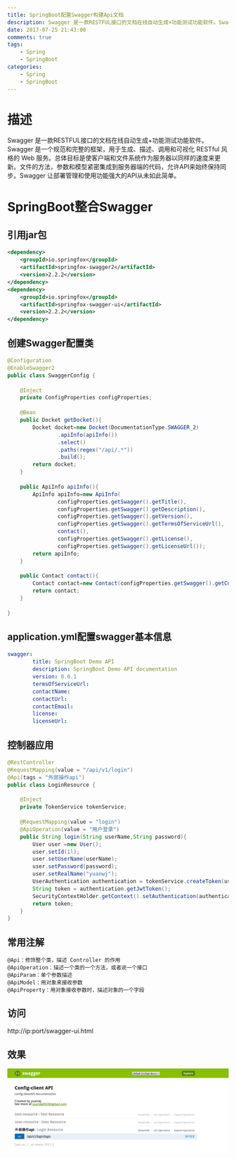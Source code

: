 ```yaml
---
title: SpringBoot配置Swagger构建Api文档
description: Swagger 是一款RESTFUL接口的文档在线自动生成+功能测试功能软件。Swagger 是一个规范和完整的框架，用于生成、描述、调用和可视化 RESTful 风格的 Web 服务。总体目标是使客户端和文件系统作为服务器以同样的速度来更新。文件的方法，参数和模型紧密集成到服务器端的代码，允许API来始终保持同步。Swagger 让部署管理和使用功能强大的API从未如此简单。
date: 2017-07-25 21:43:00
comments: true
tags: 
    - Spring  
    - SpringBoot
categories:
    - Spring
    - SpringBoot
---
```


# 描述
Swagger 是一款RESTFUL接口的文档在线自动生成+功能测试功能软件。Swagger 是一个规范和完整的框架，用于生成、描述、调用和可视化 RESTful 风格的 Web 服务。总体目标是使客户端和文件系统作为服务器以同样的速度来更新。文件的方法，参数和模型紧密集成到服务器端的代码，允许API来始终保持同步。Swagger 让部署管理和使用功能强大的API从未如此简单。

# SpringBoot整合Swagger

## 引用jar包
```xml
<dependency>
    <groupId>io.springfox</groupId>
    <artifactId>springfox-swagger2</artifactId>
    <version>2.2.2</version>
</dependency>
<dependency>
    <groupId>io.springfox</groupId>
    <artifactId>springfox-swagger-ui</artifactId>
    <version>2.2.2</version>
</dependency>
```
## 创建Swagger配置类
```java
@Configuration
@EnableSwagger2
public class SwaggerConfig {

    @Inject
    private ConfigProperties configProperties;

    @Bean
    public Docket getDocket(){
        Docket docket=new Docket(DocumentationType.SWAGGER_2)
                .apiInfo(apiInfo())
                .select()
                .paths(regex("/api/.*"))
                .build();
        return docket;
    }

    public ApiInfo apiInfo(){
        ApiInfo apiInfo=new ApiInfo(
                configProperties.getSwagger().getTitle(),
                configProperties.getSwagger().getDescription(),
                configProperties.getSwagger().getVersion(),
                configProperties.getSwagger().getTermsOfServiceUrl(),
                contact(),
                configProperties.getSwagger().getLicense(),
                configProperties.getSwagger().getLicenseUrl());
        return apiInfo;
    }

    public Contact contact(){
        Contact contact=new Contact(configProperties.getSwagger().getContactName(),configProperties.getSwagger().getContactEmail(),"");
        return contact;
    }

}
```

## application.yml配置swagger基本信息
```yml
swagger:
        title: SpringBoot Demo API
        description: SpringBoot Demo API documentation
        version: 0.0.1
        termsOfServiceUrl:
        contactName:
        contactUrl:
        contactEmail:
        license:
        licenseUrl:
```
## 控制器应用
```java
@RestController
@RequestMapping(value = "/api/v1/login")
@Api(tags = "外部操作api")
public class LoginResource {

    @Inject
    private TokenService tokenService;

    @RequestMapping(value = "login")
    @ApiOperation(value = "用户登录")
    public String login(String userName,String password){
        User user =new User();
        user.setId(1l);
        user.setUserName(userName);
        user.setPassword(password);
        user.setRealName("yuanwj");
        UserAuthentication authentication = tokenService.createToken(user);
        String token = authentication.getJwtToken();
        SecurityContextHolder.getContext().setAuthentication(authentication);
        return token;
    }
}

```

## 常用注解
```
@Api：修饰整个类，描述 Controller 的作用
@ApiOperation：描述一个类的一个方法，或者说一个接口
@ApiParam：单个参数描述
@ApiModel：用对象来接收参数
@ApiProperty：用对象接收参数时，描述对象的一个字段
```

## 访问
 http://ip:port/swagger-ui.html

## 效果
![swagger效果图](/images/swagger.png)